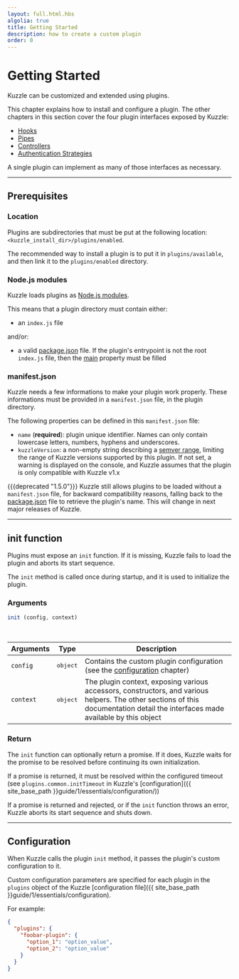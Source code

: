 ```yaml
---
layout: full.html.hbs
algolia: true
title: Getting Started
description: how to create a custom plugin
order: 0
---
```


# Getting Started

Kuzzle can be customized and extended using plugins.

This chapter explains how to install and configure a plugin. The other chapters in this section cover the four plugin interfaces exposed by Kuzzle:

* [Hooks](../hooks)
* [Pipes](../pipes)
* [Controllers](../controllers)
* [Authentication Strategies](../strategies)

A single plugin can implement as many of those interfaces as necessary.

---

## Prerequisites

### Location

Plugins are subdirectories that must be put at the following location: `<kuzzle_install_dir>/plugins/enabled`.

The recommended way to install a plugin is to put it in `plugins/available`, and then link it to the `plugins/enabled` directory.

### Node.js modules

Kuzzle loads plugins as [Node.js modules](https://nodejs.org/dist/latest-v8.x/docs/api/modules.html).

This means that a plugin directory must contain either:

* an `index.js` file 

and/or:

* a valid [package.json](https://docs.npmjs.com/files/package.json) file. If the plugin's entrypoint is not the root `index.js` file, then the [main](https://docs.npmjs.com/files/package.json#main) property must be filled

### manifest.json

Kuzzle needs a few informations to make your plugin work properly. These informations must be provided in a `manifest.json` file, in the plugin directory.

The following properties can be defined in this `manifest.json` file:

* `name` (**required**): plugin unique identifier. Names can only contain lowercase letters, numbers, hyphens and underscores. 
* `kuzzleVersion`: a non-empty string describing a [semver range](https://www.npmjs.com/package/semver#ranges), limiting the range of Kuzzle versions supported by this plugin. If not set, a warning is displayed on the console, and Kuzzle assumes that the plugin is only compatible with Kuzzle v1.x

{{{deprecated "1.5.0"}}} Kuzzle still allows plugins to be loaded without a <code>manifest.json</code> file, for backward compatibility reasons, falling back to the <a href=https://docs.npmjs.com/files/package.json#name>package.json</a> file to retrieve the plugin's name. This will change in next major releases of Kuzzle.

---

## init function

Plugins must expose an `init` function. If it is missing, Kuzzle fails to load the plugin and aborts its start sequence.

The `init` method is called once during startup, and it is used to initialize the plugin.

### Arguments

```js
init (config, context)
```

<br/>

| Arguments | Type | Description |
|-----------|------|-------------|
| `config` | <pre>object</pre> | Contains the custom plugin configuration (see the [configuration](#configuration-default) chapter) |
| `context` | <pre>object</pre> | The plugin context, exposing various accessors, constructors, and various helpers. The other sections of this documentation detail the interfaces made available by this object |

### Return

The `init` function can optionally return a promise. If it does, Kuzzle waits for the promise to be resolved before continuing its own initialization.

If a promise is returned, it must be resolved within the configured timeout (see `plugins.common.initTimeout` in Kuzzle's [configuration]({{ site_base_path }}guide/1/essentials/configuration/))

If a promise is returned and rejected, or if the `init` function throws an error, Kuzzle aborts its start sequence and shuts down.

---

## Configuration

When Kuzzle calls the plugin `init` method, it passes the plugin's custom configuration to it.

Custom configuration parameters are specified for each plugin in the `plugins` object of the Kuzzle [configuration file]({{ site_base_path }}guide/1/essentials/configuration). 

For example:

```json
{
  "plugins": {
    "foobar-plugin": {
      "option_1": "option_value",
      "option_2": "option_value"
    }
  }
}
```
